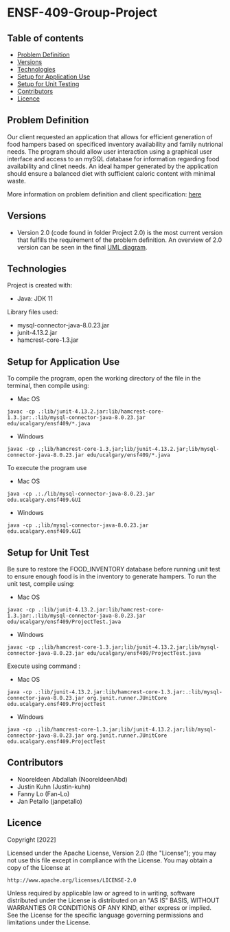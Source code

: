 # ENSF-409-Group-Project
## Table of contents

* [Problem Definition](#problem-definition)
* [Versions](#versions)
* [Technologies](#technologies)
* [Setup for Application Use](#setup-for-application-use) 
* [Setup for Unit Testing](#setup-for-unit-test)
* [Contributors](#contributors)
* [Licence](#licence)

## Problem Definition
Our client requested an application that allows for efficient generation of food hampers 
based on specificed inventory availability and family nutrional needs. The program should
allow user interaction using a graphical user interface and access to an mySQL database 
for information regarding food availability and clinet needs. An ideal hamper generated by the application should ensure a balanced diet with sufficient caloric content with minimal waste. 

More information on problem definition and client specification: [here](./Project_Handout.pdf)

## Versions
* Version 2.0 (code found in folder Project 2.0) is the most current version that fulfills the requirement of the problem definition. An overview of 2.0 version can be seen in the final [UML diagram](./Final_UML.pdf).

## Technologies
Project is created with:
* Java: JDK 11

Library files used:
* mysql-connector-java-8.0.23.jar
* junit-4.13.2.jar
* hamcrest-core-1.3.jar


## Setup for Application Use
To compile the program, open the working directory of the file in the terminal, then compile using:
* Mac OS
```
javac -cp .:lib/junit-4.13.2.jar:lib/hamcrest-core-1.3.jar:.:lib/mysql-connector-java-8.0.23.jar edu/ucalgary/ensf409/*.java
```

* Windows
```
javac -cp .;lib/hamcrest-core-1.3.jar;lib/junit-4.13.2.jar;lib/mysql-connector-java-8.0.23.jar edu/ucalgary/ensf409/*.java
```
To execute the program use

* Mac OS
```
java -cp .:./lib/mysql-connector-java-8.0.23.jar edu.ucalgary.ensf409.GUI
```
* Windows
```
java -cp .;lib/mysql-connector-java-8.0.23.jar edu.ucalgary.ensf409.GUI
```

## Setup for Unit Test
Be sure to restore the FOOD_INVENTORY database before running unit test to ensure enough food is in the inventory to generate hampers. To run the unit test, compile using:
* Mac OS

```
javac -cp .:lib/junit-4.13.2.jar:lib/hamcrest-core-1.3.jar:.:lib/mysql-connector-java-8.0.23.jar edu/ucalgary/ensf409/ProjectTest.java
```
* Windows
```
javac -cp .;lib/hamcrest-core-1.3.jar;lib/junit-4.13.2.jar;lib/mysql-connector-java-8.0.23.jar edu/ucalgary/ensf409/ProjectTest.java
```
Execute using command :
* Mac OS

```
java -cp .:lib/junit-4.13.2.jar:lib/hamcrest-core-1.3.jar:.:lib/mysql-connector-java-8.0.23.jar org.junit.runner.JUnitCore edu.ucalgary.ensf409.ProjectTest
```

* Windows
```
java -cp .;lib/hamcrest-core-1.3.jar;lib/junit-4.13.2.jar;lib/mysql-connector-java-8.0.23.jar org.junit.runner.JUnitCore edu.ucalgary.ensf409.ProjectTest
```
## Contributors
* Nooreldeen Abdallah (NooreldeenAbd)
* Justin Kuhn (Justin-kuhn)
* Fanny Lo (Fan-Lo)
* Jan Petallo (janpetallo)

## Licence

Copyright [2022]

Licensed under the Apache License, Version 2.0 (the "License");
you may not use this file except in compliance with the License.
You may obtain a copy of the License at

    http://www.apache.org/licenses/LICENSE-2.0

Unless required by applicable law or agreed to in writing, software
distributed under the License is distributed on an "AS IS" BASIS,
WITHOUT WARRANTIES OR CONDITIONS OF ANY KIND, either express or implied.
See the License for the specific language governing permissions and
limitations under the License.

